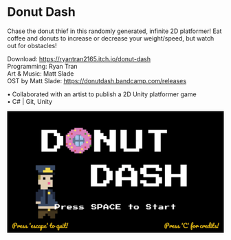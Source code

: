 # Donut Dash

Chase the donut thief in this randomly generated, infinite 2D platformer! Eat coffee and donuts to increase or decrease your weight/speed, but watch out for obstacles!

Download: https://ryantran2165.itch.io/donut-dash  
Programming: Ryan Tran  
Art & Music: Matt Slade  
OST by Matt Slade: https://donutdash.bandcamp.com/releases

• Collaborated with an artist to publish a 2D Unity platformer game  
• C# | Git, Unity

![Image of app](https://raw.githubusercontent.com/ryantran2165/ryantran2165.github.io/source/src/assets/images/donut_dash.jpg)
